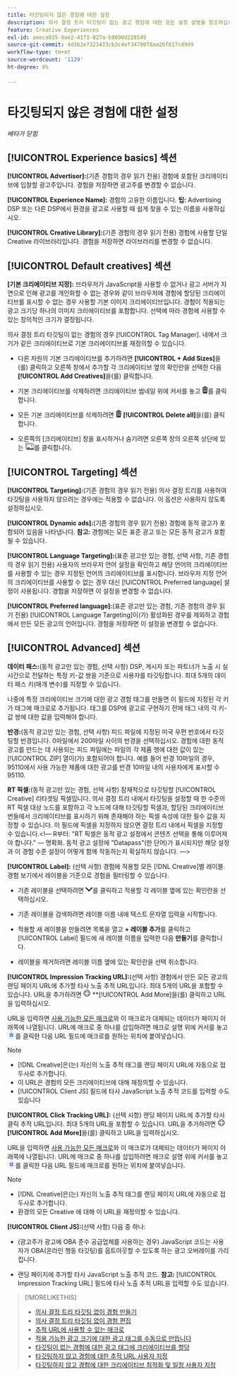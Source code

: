 ```yaml
---
title: 타깃팅되지 않은 경험에 대한 설정
description: 의사 결정 트리 타깃팅이 없는 광고 경험에 대한 모든 설정 설명을 참조하십시오.
feature: Creative Experiences
exl-id: aeeca035-8ae2-4173-827a-b8690d228549
source-git-commit: 4d362e7321433cb3c4ef34790f8ae26f817cd9d9
workflow-type: tm+mt
source-wordcount: '1129'
ht-degree: 0%

---
```


# 타깃팅되지 않은 경험에 대한 설정

*베타가 닫힘*

## [!UICONTROL Experience basics] 섹션

**[!UICONTROL Advertiser]:**(기존 경험의 경우 읽기 전용) 경험에 포함된 크리에이티브에 입찰할 광고주입니다. 경험을 저장하면 광고주를 변경할 수 없습니다.

**[!UICONTROL Experience Name]:** 경험의 고유한 이름입니다. **팁:** Advertising DSP 또는 다른 DSP에서 환경을 광고로 사용할 때 쉽게 찾을 수 있는 이름을 사용하십시오.

**[!UICONTROL Creative Library]:**(기존 경험의 경우 읽기 전용) 경험에 사용할 단일 Creative 라이브러리입니다. 경험을 저장하면 라이브러리를 변경할 수 없습니다.

## [!UICONTROL Default creatives] 섹션

**\[기본 크리에이티브 지정\]:** 브라우저가 JavaScript을 사용할 수 없거나 광고 서버가 지연으로 인해 광고를 개인화할 수 없는 경우와 같이 브라우저에 경험에 할당된 크리에이티브를 표시할 수 없는 경우 사용할 기본 이미지 크리에이티브입니다. 경험이 적용되는 광고 크기당 하나의 이미지 크리에이티브를 포함합니다. 선택에 따라 경험에 사용할 수 있는 창의적인 크기가 결정됩니다. <!-- In the legacy product, you selected the ad sizes for the experience, and then selected default images for each of those ad sizes. -->

의사 결정 트리 타깃팅이 없는 경험의 경우 [!UICONTROL Tag Manager].<!-- verify --> 내에서 크기가 같은 크리에이티브로 기본 크리에이티브를 재정의할 수 있습니다.

* 다른 차원의 기본 크리에이티브를 추가하려면 **[!UICONTROL + Add Sizes]**&#x200B;을(를) 클릭하고 오른쪽 창에서 추가할 각 크리에이티브 옆의 확인란을 선택한 다음 **[!UICONTROL Add Creatives]**&#x200B;을(를) 클릭합니다.

* 기본 크리에이티브를 삭제하려면 크리에이티브 썸네일 위에 커서를 놓고 ![삭제](/help/creative/assets/delete.png "삭제")를 클릭합니다.

* 모든 기본 크리에이티브를 삭제하려면 ![삭제](/help/creative/assets/delete.png "삭제") **[!UICONTROL Delete all]**&#x200B;을(를) 클릭합니다.

* 오른쪽의 [크리에이티브] 창을 표시하거나 숨기려면 오른쪽 창의 오른쪽 상단에 있는 ![표시/숨기기](/help/creative/assets/hide-show-creatives.png "표시/숨기기")를 클릭합니다.

## [!UICONTROL Targeting] 섹션

**[!UICONTROL Targeting]:**(기존 경험의 경우 읽기 전용) 의사 결정 트리를 사용하여 타깃팅을 사용하지 않으려는 경우에는 적용할 수 없습니다. 이 옵션은 사용하지 않도록 설정하십시오.

**[!UICONTROL Dynamic ads]:**(기존 경험의 경우 읽기 전용) 경험에 동적 광고가 포함되어 있음을 나타냅니다. **참고:** 경험에는 모든 표준 광고 또는 모든 동적 광고가 포함될 수 있습니다.

**[!UICONTROL Language Targeting]:**(표준 광고만 있는 경험, 선택 사항, 기존 경험의 경우 읽기 전용) 사용자의 브라우저 언어 설정을 확인하고 해당 언어의 크리에이티브를 사용할 수 있는 경우 지정된 언어의 크리에이티브를 표시합니다. 브라우저 지정 언어의 크리에이티브를 사용할 수 없는 경우 대신 [!UICONTROL Preferred language] 설정이 사용됩니다. 경험을 저장하면 이 설정을 변경할 수 없습니다.

**[!UICONTROL Preferred language]:**(표준 광고만 있는 경험, 기존 경험의 경우 읽기 전용) [!UICONTROL Language Targeting]이(가) 활성화된 경우를 제외하고 경험에서 만든 모든 광고의 언어입니다. 경험을 저장하면 이 설정을 변경할 수 없습니다.

## [!UICONTROL Advanced] 섹션

**데이터 패스:**(동적 광고만 있는 경험, 선택 사항) DSP, 게시자 또는 파트너가 노출 시 실시간으로 전달하는 특정 키-값 쌍을 기준으로 사용자를 타깃팅합니다. 최대 5개의 데이터 패스 키(매개 변수)를 지정할 수 있습니다.<!-- May move this to just within the decision tree. -->

나중에 특정 크리에이티브 크기에 대한 광고 경험 태그를 만들면 이 필드에 지정된 각 키가 태그에 매크로로 추가됩니다. 태그를 DSP에 광고로 구현하기 전에 태그 내의 각 키-값 쌍에 대한 값을 입력해야 합니다.

**반경:**(동적 광고만 있는 경험, 선택 사항) 피드 파일에 지정된 미국 우편 번호에서 타깃팅할 반경입니다. 0마일에서 200마일 사이의 반경을 선택하십시오. 경험에 대한 동적 광고를 만드는 데 사용되는 피드 파일에는 파일의 각 제품 행에 대한 값이 있는 [!UICONTROL ZIP] 열<!-- or a user-named column mapped to a ZIP column -->이(가) 포함되어야 합니다. 예를 들어 반경 10마일의 경우, 95110에서 사용 가능한 제품에 대한 광고를 반경 10마일 내의 사용자에게 표시할 수 95110.

**RT 픽셀:**(동적 광고만 있는 경험, 선택 사항) 잠재적으로 타깃팅할 [!UICONTROL Creative] 리타겟팅 픽셀입니다. 의사 결정 트리 내에서 타깃팅을 설정할 때 한 수준의 RT 픽셀 대상 노드를 포함하고 각 노드에 대해 타깃팅할 픽셀과, 할당된 크리에이티브 번들에서 크리에이티브를 표시하기 위해 존재해야 하는 픽셀 속성에 대한 필수 값을 지정할 수 있습니다. 이 필드에 픽셀을 지정하지 않으면 결정 트리 내에서 픽셀을 지정할 수 있습니다.&lt;!— R부터: &quot;RT 픽셀은 동적 광고 설정에서 콘텐츠 선택을 통해 이루어져야 합니다.&quot; — 명확화. 동적 광고 설정에 &quot;Datapass&quot;(한 단어)가 표시되지만 해당 설정과 이 경험 수준 설정이 어떻게 함께 작동하는지 확실하지 않습니다. —>

**[!UICONTROL Label]:** <!-- should be "Labels" -->(선택 사항) 경험에 적용할 모든 [!DNL Creative]별 레이블. 경험<!-- sic --> 보기에서 레이블을 기준으로 경험을 필터링할 수 있습니다.

* 기존 레이블을 선택하려면 ![아래로](/help/creative/assets/chevron-down.png "아래로")를 클릭하고 적용할 각 레이블 옆에 있는 확인란을 선택하십시오.

* 기존 레이블을 검색하려면 레이블 이름 내에 텍스트 문자열 입력을 시작합니다.

* 적용할 새 레이블을 만들려면 목록을 열고 **+ 레이블 추가**&#x200B;를 클릭하고 [!UICONTROL Label] 필드에 새 레이블 이름을 입력한 다음 **만들기**&#x200B;를 클릭합니다.

* 레이블을 제거하려면 레이블 이름 옆에 있는 확인란을 선택 취소합니다.

**[!UICONTROL Impression Tracking URL]:**(선택 사항) 경험에서 만든 모든 광고의 랜딩 페이지 URL에 추가할 타사 노출 추적 URL입니다. 최대 5개의 URL을 포함할 수 있습니다. URL을 추가하려면 ![아이콘](/help/creative/assets/create.png) **[!UICONTROL Add More]을(를) 클릭하고 URL을 입력하십시오.

URL을 입력하면 [사용 가능한 모든 매크로](/help/creative/creative-macros.md)와 이 매크로가 대체되는 데이터가 페이지 아래쪽에 나열됩니다. URL에 매크로 중 하나를 삽입하려면 매크로 설명 위에 커서를 놓고 ![클립보드에 복사](/help/creative/assets/copy-to-clipboard.png "클립보드에 복사")를 클릭한 다음 URL 필드에 매크로를 원하는 위치에 붙여넣습니다.

>[!NOTE]
>
>* [!DNL Creative]은(는) 자신의 노출 추적 태그를 랜딩 페이지 URL에 자동으로 접두사로 추가합니다.
>* 이 URL은 경험의 모든 크리에이티브에 대해 재정의할 수 있습니다.
>* [!UICONTROL Client JS] 필드에 타사 JavaScript 노출 추적 코드를 입력할 수도 있습니다

**[!UICONTROL Click Tracking URL]:** (선택 사항) 랜딩 페이지 URL에 추가할 타사 클릭 추적 URL입니다. 최대 5개의 URL을 포함할 수 있습니다. URL을 추가하려면 ![아이콘](/help/creative/assets/create.png) **[!UICONTROL Add More]**&#x200B;을(를) 클릭하고 URL을 입력하십시오.

URL을 입력하면 [사용 가능한 모든 매크로](/help/creative/creative-macros.md)와 이 매크로가 대체되는 데이터가 페이지 아래쪽에 나열됩니다. URL에 매크로 중 하나를 삽입하려면 매크로 설명 위에 커서를 놓고 ![클립보드에 복사](/help/creative/assets/copy-to-clipboard.png "클립보드에 복사")를 클릭한 다음 URL 필드에 매크로를 원하는 위치에 붙여넣습니다.

>[!NOTE]
>
>* [!DNL Creative]은(는) 자신의 노출 추적 태그를 랜딩 페이지 URL에 자동으로 접두사로 추가합니다.
>* 환경의 모든 Creative <!-- creative bundle for targeted experiences -->에 대해 이 URL을 재정의할 수 있습니다.

**[!UICONTROL Client JS]:**(선택 사항) 다음 중 하나:

* (광고주가 광고에 OBA 준수 공급업체를 사용하는 경우) JavaScript 코드는 사용자가 OBA(온라인 행동 타깃팅)를 옵트아웃할 수 있도록 하는 광고 오버레이를 가리킵니다.

* 랜딩 페이지에 추가할 타사 JavaScript 노출 추적 코드. **참고:** [!UICONTROL Impression Tracking URL] 필드에 타사 노출 추적 URL을 입력할 수도 있습니다.

>[!MORELIKETHIS]
>
>* [의사 결정 트리 타깃팅 없이 경험 만들기](experience-create-no-targeting.md)
>* [의사 결정 트리 타깃팅 없이 경험 편집](experience-edit-no-targeting.md)
>* [추적 URL에 사용할 수 있는 매크로](/help/creative/creative-macros.md)
>* [적용 가능한 광고 크기에 대한 광고 태그를 수동으로 만듭니다](experience-tag-create-manually.md)
>* [타깃팅이 없는 경험에 대한 광고 태그에 크리에이티브를 할당](experience-tag-assign-creatives.md)
>* [타깃팅하지 않고 경험에 대한 추적 URL 사용자 지정](experience-tracking-urls-no-targeting.md)
>* [타깃팅하지 않고 경험에 대한 크리에이티브 최적화 및 일정 사용자 지정](experience-optimization-scheduling-no-targeting.md)
